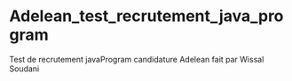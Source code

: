 # Adelean_test_recrutement_java_program
Test de recrutement javaProgram candidature Adelean fait par Wissal Soudani
